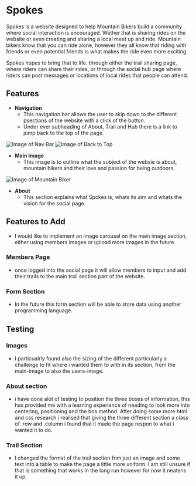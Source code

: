 # Spokes

Spokes is a website designed to help Mountain Bikers build a community where social interaction is encouraged. Wether that is sharing rides on the website or even creating and sharing a local meet up and ride. Mountain bikers know that you can ride alone, however they all know that riding with friends or even potential friends is what makes the ride even more exciting. 

Spokes hopes to bring that to life. through either the trail sharing page, where riders can share their rides, or through the social hub page where riders can post messages or locations of local rides that people can attend.

## Features

* __Navigation__
    * This navigation bar allows the user to skip down to the different psections of the website with a click of the button.
    * Under ever subheading of About, Trail and Hub there is a link to jump back to the top of the page.

![Image of Nav Bar](https://github.com/MBissett29/Spokes/blob/main/assets/images/nav_bar.png) 
![Image of Back to Top](https://github.com/MBissett29/Spokes/blob/main/assets/images/back_to_top.png)

* __Main Image__
    * This image is to outline what the subject of the websie is about, mountain bikers and their love and passion for being outdoors.

![Image of Mountain Biker](https://github.com/MBissett29/Spokes/blob/main/assets/images/perxels-pixabay-161172.jpg)

* __About__
    * This section explains what Spokes is, whats its aim and whats the vision for the social page.

## Features to Add

* I would like to implement an image carousel on the main image section, either using members images or upload more images in the future.

### Members Page
* once logged into the social page it will allow members to input and add their trails to the main trail section part of the website.

### Form Section
* In the future this form section will be able to store data using another programming language.


## Testing

### Images
* I particualrly found also the sizing of the different particularly a challenge to fit where i wanted them to with in its section, from the main-image to also the users-image.

### About section
* i have done alot of testing to position the three boxes of information, this has provided me with a learning experience of needing to look more into centering, positioning and the bos method. After doing some more html and css research i realised that giving the three different section a class of .row and .column i found that it made the page respon to what i wanted it to do. 

### Trail Section
* I changed the format of the trail section frim just an image and some text into a table to make the page a little more uniform. I am still unsure if that is something that works in the long run however for now it neatens it up.

